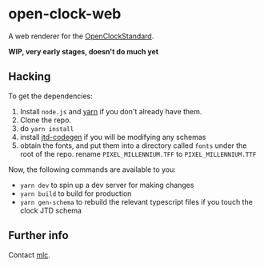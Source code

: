 # open-clock-web

A web renderer for the [OpenClockStandard][].

**WIP, very early stages, doesn't do much yet**

## Hacking

To get the dependencies:

1. Install `node.js` and [yarn][] if you don't already have them.
1. Clone the repo.
1. do `yarn install`
1. install [jtd-codegen][] if you will be modifying any schemas
1. obtain the fonts, and put them into a directory called `fonts` under the root of the repo. rename `PIXEL_MILLENNIUM.TFF` to `PIXEL_MILLENNIUM.TTF`

Now, the following commands are available to you:

- `yarn dev` to spin up a dev server for making changes
- `yarn build` to build for production
- `yarn gen-schema` to rebuild the relevant typescript files if you touch the clock JTD schema

## Further info

Contact [mlc][].

[openclockstandard]: https://github.com/orff/OpenClockStandard/
[yarn]: https://yarnpkg.com/
[jtd-codegen]: https://jsontypedef.com/docs/jtd-codegen/#installing-jtd-codegen
[mlc]: https://github.com/mlc/

